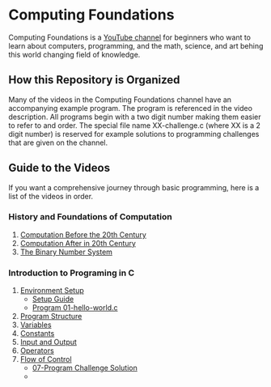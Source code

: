 # Computing Foundations
Computing Foundations is a [YouTube channel](https://www.youtube.com/channel/UCAZFaacJMNRm3JIn3nNR1cQ) for beginners who want to learn about computers, programming, and the math, science, and art behing this world changing field of knowledge. 

## How this Repository is Organized
Many of the videos in the Computing Foundations channel have an accompanying example program. The program is referenced in the video description. All programs begin with a two digit number making them easier to refer to and order. The special file name XX-challenge.c (where XX is a 2 digit number) is reserved for example solutions to programming challenges that are given on the channel. 

## Guide to the Videos
If you want a comprehensive journey through basic programming, here is a list of the videos in order. 

### History and Foundations of Computation

  1. [Computation Before the 20th Century](https://www.youtube.com/watch?v=RHjyzlwFDT0)
  2. [Computation After in 20th Century](https://www.youtube.com/watch?v=2xFPxYGf3gQ)
  3. [The Binary Number System](https://www.youtube.com/watch?v=NFqy8ZZ7iKc)

### Introduction to Programing in C 

  1. [Environment Setup](https://www.youtube.com/watch?v=QlhDBm7COrY)
     - [Setup Guide](https://docs.google.com/document/d/1WGW3TSyRzd55gU1mlX_uKuDbopah40Xyq3jR9PdzK9E/edit?usp=sharing)
     - [Program 01-hello-world.c](./01-hello-world.c)
  2. [Program Structure](https://www.youtube.com/watch?v=l8vLpdDOOAc)
  3. [Variables](https://www.youtube.com/watch?v=_lKFwbBJ3P0)
  4. [Constants](https://www.youtube.com/watch?v=bNamLVOERA8)
  5. [Input and Output](https://www.youtube.com/watch?v=JqS3ItZ4FoU)
  6. [Operators](https://www.youtube.com/watch?v=17rxUhc9u2Q)
  7. [Flow of Control](https://www.youtube.com/watch?v=FBIsG5CwB64)
      - [07-Program Challenge Solution](https://www.youtube.com/watch?v=AIgTD8xNb_o)
      - 
